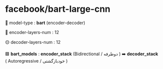 # facebook/bart-large-cnn
🔵 model-type : __bart__ (encoder-decoder)

🔴 encoder-layers-num : 12

🟡 decoder-layers-num : 12

🟩 __bart_models__  :  __encoder_stack__ (Bidirectional / دوطرفه )  ➡️ __decoder_stack__ (  Autoregressive / خودبازگشتی ) 

 

